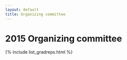 ```yaml
---
layout: default
title: Organizing committee
---
```


2015 Organizing committee
=======


{% include list_gradreps.html %}
